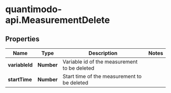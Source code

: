 # quantimodo-api.MeasurementDelete

## Properties
Name | Type | Description | Notes
------------ | ------------- | ------------- | -------------
**variableId** | **Number** | Variable id of the measurement to be deleted | 
**startTime** | **Number** | Start time of the measurement to be deleted | 


